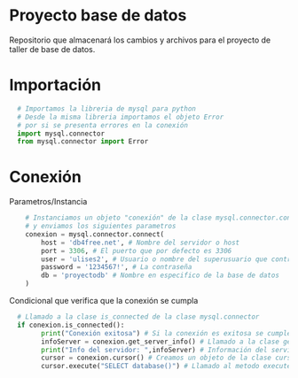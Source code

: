 # Proyecto base de datos
Repositorio que almacenará los cambios y archivos para el proyecto de taller de base de datos.

# Importación
```python
  # Importamos la libreria de mysql para python
  # Desde la misma libreria importamos el objeto Error
  # por si se presenta errores en la conexión
  import mysql.connector
  from mysql.connector import Error
```
# Conexión

Parametros/Instancia
```python
    # Instanciamos un objeto "conexión" de la clase mysql.connector.connect
    # y enviamos los siguientes parametros
    conexion = mysql.connector.connect(
        host = 'db4free.net', # Nombre del servidor o host
        port = 3306, # El puerto que por defecto es 3306
        user = 'ulises2', # Usuario o nombre del superusuario que controla el gestor
        password = '1234567!', # La contraseña
        db = 'proyectodb' # Nombre en especifico de la base de datos
    )
```

Condicional que verifica que la conexión se cumpla
```python
  # Llamado a la clase is_connected de la clase mysql.connector
  if conexion.is_connected():
        print("Conexión exitosa") # Si la conexión es exitosa se cumple la condición
        infoServer = conexion.get_server_info() # Llamado a la clase get_server_info 
        print("Info del servidor: ",infoServer) # Información del servidor en el que se hostea
        cursor = conexion.cursor() # Creamos un objeto de la clase cursor para seleccionar datos
        cursor.execute("SELECT database()") # Llamado al metodo execute, el parametro es en comillas ya que se envia una cadena de texto que recibirá el gestor
